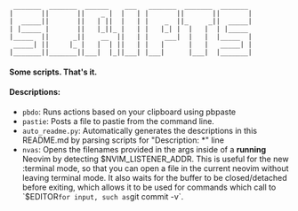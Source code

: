 ```
 _______  _______  ______    ___   _______  _______  _______
|       ||       ||    _ |  |   | |       ||       ||       |
|  _____||       ||   | ||  |   | |    _  ||_     _||  _____|
| |_____ |       ||   |_||_ |   | |   |_| |  |   |  | |_____
|_____  ||      _||    __  ||   | |    ___|  |   |  |_____  |
 _____| ||     |_ |   |  | ||   | |   |      |   |   _____| |
|_______||_______||___|  |_||___| |___|      |___|  |_______|
```
#### Some scripts. That's it.

#### Descriptions:
- `pbdo`: Runs actions based on your clipboard using pbpaste
- `pastie`: Posts a file to pastie from the command line.
- `auto_readme.py`: Automatically generates the descriptions in this README.md by parsing scripts for "Description: *" line
- `nvas`: Opens the filenames provided in the args inside of a **running** Neovim by detecting $NVIM_LISTENER_ADDR. This is useful for the new :terminal mode, so that you can open a file in the current neovim without leaving terminal mode. It also waits for the buffer to be closed/detached before exiting, which allows it to be used for commands which call to `$EDITOR` for input, such as `git commit -v`.

